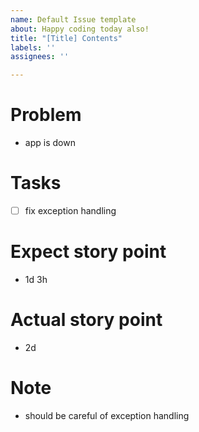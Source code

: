 ```yaml
---
name: Default Issue template
about: Happy coding today also!
title: "[Title] Contents"
labels: ''
assignees: ''

---
```


# Problem
- app is down

# Tasks
- [ ] fix exception handling

# Expect story point
- 1d 3h

# Actual story point
- 2d

# Note
- should be careful of exception handling
